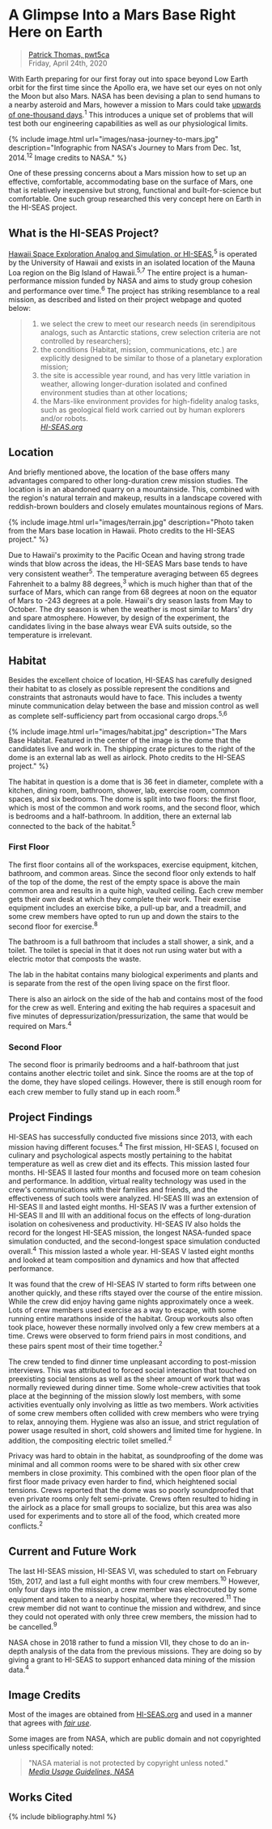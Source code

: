 # A Glimpse Into a Mars Base Right Here on Earth

> [Patrick Thomas, pwt5ca](https://github.com/patthomasrick)  
> Friday, April 24th, 2020

With Earth preparing for our first foray out into space beyond Low Earth orbit for the first time since the Apollo era, we have set our eyes on not only the Moon but also Mars. NASA has been devising a plan to send humans to a nearby asteroid and Mars, however a mission to Mars could take [upwards of one-thousand days](https://nvite.jsc.nasa.gov/presentations/b2/D1_Mars_Connolly.pdf).<sup>1</sup> This introduces a unique set of problems that will test both our engineering capabilities as well as our physiological limits.

{% include image.html url="images/nasa-journey-to-mars.jpg" description="Infographic from NASA's Journey to Mars from Dec. 1st, 2014.<sup>12</sup> Image credits to NASA." %}

One of these pressing concerns about a Mars mission how to set up an effective, comfortable, accommodating base on the surface of Mars, one that is relatively inexpensive but strong, functional and built-for-science but comfortable. One such group researched this very concept here on Earth in the HI-SEAS project.

## What is the HI-SEAS Project?

[Hawaii Space Exploration Analog and Simulation, or HI-SEAS](https://hi-seas.org/),<sup>5</sup> is operated by the University of Hawaii and exists in an isolated location of the Mauna Loa region on the Big Island of Hawaii.<sup>5,7</sup> The entire project is a human-performance mission funded by NASA and aims to study group cohesion and performance over time.<sup>6</sup> The project has striking resemblance to a real mission, as described and listed on their project webpage and quoted below:

> 1. we select the crew to meet our research needs (in serendipitous analogs, such as Antarctic stations, crew selection criteria are not controlled by researchers);
> 2. the conditions (Habitat, mission, communications, etc.) are explicitly designed to be similar to those of a planetary exploration mission;
> 3. the site is accessible year round, and has very little variation in weather, allowing longer-duration isolated and confined environment studies than at other locations;
> 4. the Mars-like environment provides for high-fidelity analog tasks, such as geological field work carried out by human explorers and/or robots.  
> *[HI-SEAS.org](https://hi-seas.org/)*

## Location

And briefly mentioned above, the location of the base offers many advantages compared to other long-duration crew mission studies. The location is in an abandoned quarry on a mountainside. This, combined with the region's natural terrain and makeup, results in a landscape covered with reddish-brown boulders and closely emulates mountainous regions of Mars.

{% include image.html url="images/terrain.jpg" description="Photo taken from the Mars base location in Hawaii. Photo credits to the HI-SEAS project." %}

Due to Hawaii's proximity to the Pacific Ocean and having strong trade winds that blow across the ideas, the HI-SEAS Mars base tends to have very consistent weather<sup>5</sup>. The temperature averaging between 65 degrees Fahrenheit to a balmy 88 degrees,<sup>3</sup> which is much higher than that of the surface of Mars, which can range from 68 degrees at noon on the equator of Mars to -243 degrees at a pole. Hawaii's dry season lasts from May to October. The dry season is when the weather is most similar to Mars' dry and spare atmosphere. However, by design of the experiment, the candidates living in the base always wear EVA suits outside, so the temperature is irrelevant.

## Habitat

Besides the excellent choice of location, HI-SEAS has carefully designed their habitat to as closely as possible represent the conditions and constraints that astronauts would have to face. This includes a twenty minute communication delay between the base and mission control as well as complete self-sufficiency part from occasional cargo drops.<sup>5,6</sup>

{% include image.html url="images/habitat.jpg" description="The Mars Base Habitat. Featured in the center of the image is the dome that the candidates live and work in. The shipping crate pictures to the right of the dome is an external lab as well as airlock. Photo credits to the HI-SEAS project." %}

The habitat in question is a dome that is 36 feet in diameter, complete with a kitchen, dining room, bathroom, shower, lab, exercise room, common spaces, and six bedrooms. The dome is split into two floors: the first floor, which is most of the common and work rooms, and the second floor, which is bedrooms and a half-bathroom. In addition, there an external lab connected to the back of the habitat.<sup>5</sup>

### First Floor

The first floor contains all of the workspaces, exercise equipment, kitchen, bathroom, and common areas. Since the second floor only extends to half of the top of the dome, the rest of the empty space is above the main common area and results in a quite high, vaulted ceiling. Each crew member gets their own desk at which they complete their work. Their exercise equipment includes an exercise bike, a pull-up bar, and a treadmill, and some crew members have opted to run up and down the stairs to the second floor for exercise.<sup>8</sup>

The bathroom is a full bathroom that includes a stall shower, a sink, and a toilet. The toilet is special in that it does not run using water but with a electric motor that composts the waste.

The lab in the habitat contains many biological experiments and plants and is separate from the rest of the open living space on the first floor. 

There is also an airlock on the side of the hab and contains most of the food for the crew as well. Entering and exiting the hab requires a spacesuit and five minutes of depressurization/pressurization, the same that would be required on Mars.<sup>4</sup>

### Second Floor

The second floor is primarily bedrooms and a half-bathroom that just contains another electric toilet and sink. Since the rooms are at the top of the dome, they have sloped ceilings. However, there is still enough room for each crew member to fully stand up in each room.<sup>8</sup>

## Project Findings

HI-SEAS has successfully conducted five missions since 2013, with each mission having different focuses.<sup>4</sup> The first mission, HI-SEAS I, focused on culinary and psychological aspects mostly pertaining to the habitat temperature as well as crew diet and its effects. This mission lasted four months. HI-SEAS II lasted four months and focused more on team cohesion and performance. In addition, virtual reality technology was used in the crew's communications with their families and friends, and the effectiveness of such tools were analyzed. HI-SEAS III was an extension of HI-SEAS II and lasted eight months. HI-SEAS IV was a further extension of HI-SEAS II and III with an additional focus on the effects of long-duration isolation on cohesiveness and productivity. HI-SEAS IV also holds the record for the longest HI-SEAS mission, the longest NASA-funded space simulation conducted, and the second-longest space simulation conducted overall.<sup>4</sup> This mission lasted a whole year. HI-SEAS V lasted eight months and looked at team composition and dynamics and how that affected performance.

It was found that the crew of HI-SEAS IV started to form rifts between one another quickly, and these rifts stayed over the course of the entire mission. While the crew did enjoy having game nights approximately once a week. Lots of crew members used exercise as a way to escape, with some running entire marathons inside of the habitat. Group workouts also often took place, however these normally involved only a few crew members at a time. Crews were observed to form friend pairs in most conditions, and these pairs spent most of their time together.<sup>2</sup>

The crew tended to find dinner time unpleasant according to post-mission interviews. This was attributed to forced social interaction that touched on preexisting social tensions as well as the sheer amount of work that was normally reviewed during dinner time. Some whole-crew activities that took place at the beginning of the mission slowly lost members, with some activities eventually only involving as little as two members. Work activities of some crew members often collided with crew members who were trying to relax, annoying them. Hygiene was also an issue, and strict regulation of power usage resulted in short, cold showers and limited time for hygiene. In addition, the compositing electric toilet smelled.<sup>2</sup>

Privacy was hard to obtain in the habitat, as soundproofing of the dome was minimal and all common rooms were to be shared with six other crew members in close proximity. This combined with the open floor plan of the first floor made privacy even harder to find, which heightened social tensions. Crews reported that the dome was so poorly soundproofed that even private rooms only felt semi-private. Crews often resulted to hiding in the airlock as a place for small groups to socialize, but this area was also used for experiments and to store all of the food, which created more conflicts.<sup>2</sup>

## Current and Future Work

The last HI-SEAS mission, HI-SEAS VI, was scheduled to start on February 15th, 2017, and last a full eight months with four crew members.<sup>10</sup> However, only four days into the mission, a crew member was electrocuted by some equipment and taken to a nearby hospital, where they recovered.<sup>11</sup> The crew member did not want to continue the mission and withdrew, and since they could not operated with only three crew members, the mission had to be cancelled.<sup>9</sup>

NASA chose in 2018 rather to fund a mission VII, they chose to do an in-depth analysis of the data from the previous missions. They are doing so by giving a grant to HI-SEAS to support enhanced data mining of the mission data.<sup>4</sup>

## Image Credits

Most of the images are obtained from [HI-SEAS.org](https://hi-seas.org/) and used in a manner that agrees with *[fair use](https://en.wikipedia.org/wiki/Fair_use)*.

Some images are from NASA, which are public domain and not copyrighted unless specifically noted:

> "NASA material is not protected by copyright unless noted."  
> *[Media Usage Guidelines, NASA](https://www.nasa.gov/multimedia/guidelines/index.html)*

## Works Cited

{% include bibliography.html %}